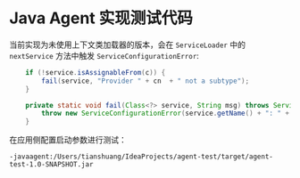 # Java Agent 实现测试代码

当前实现为未使用上下文类加载器的版本，会在 `ServiceLoader` 中的 `nextService` 方法中触发 `ServiceConfigurationError`:

```java
    if (!service.isAssignableFrom(c)) {
        fail(service, "Provider " + cn  + " not a subtype");
    }

    private static void fail(Class<?> service, String msg) throws ServiceConfigurationError {
        throw new ServiceConfigurationError(service.getName() + ": " + msg);
    }
```

在应用侧配置启动参数进行测试：
```commandline
-javaagent:/Users/tianshuang/IdeaProjects/agent-test/target/agent-test-1.0-SNAPSHOT.jar
```